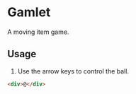 # Gamlet

A moving item game.

## Usage

1. Use the arrow keys to control the ball.

```html
<div>@</div>
```